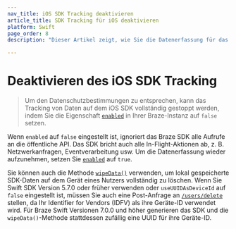 ```yaml
---
nav_title: iOS SDK Tracking deaktivieren
article_title: SDK Tracking für iOS deaktivieren
platform: Swift
page_order: 8
description: "Dieser Artikel zeigt, wie Sie die Datenerfassung für das Swift SDK deaktivieren können."

---
```


# Deaktivieren des iOS SDK Tracking

> Um den Datenschutzbestimmungen zu entsprechen, kann das Tracking von Daten auf dem iOS SDK vollständig gestoppt werden, indem Sie die  Eigenschaft [`enabled`](https://braze-inc.github.io/braze-swift-sdk/documentation/brazekit/braze/enabled) in Ihrer Braze-Instanz auf `false` setzen. 

Wenn `enabled` auf `false` eingestellt ist, ignoriert das Braze SDK alle Aufrufe an die öffentliche API. Das SDK bricht auch alle In-Flight-Aktionen ab, z. B. Netzwerkanfragen, Eventverarbeitung usw. Um die Datenerfassung wieder aufzunehmen, setzen Sie [`enabled`](https://braze-inc.github.io/braze-swift-sdk/documentation/brazekit/braze/enabled/) auf `true`.

Sie können auch die Methode [`wipeData()`](https://braze-inc.github.io/braze-swift-sdk/documentation/brazekit/braze/wipedata()) verwenden, um lokal gespeicherte SDK-Daten auf dem Gerät eines Nutzers vollständig zu löschen. Wenn Sie Swift SDK Version 5.7.0 oder früher verwenden oder `useUUIDAsDeviceId` auf `false` eingestellt ist, müssen Sie auch eine Post-Anfrage an [`/users/delete`]({{site.baseurl}}/api/endpoints/user_data/post_user_delete/) stellen, da Ihr Identifier for Vendors (IDFV) als ihre Geräte-ID verwendet wird. Für Braze Swift Versionen 7.0.0 und höher generieren das SDK und die `wipeData()`-Methode stattdessen zufällig eine UUID für ihre Geräte-ID.
